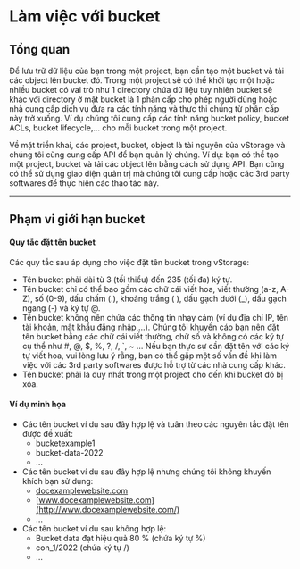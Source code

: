 # Làm việc với bucket

## Tổng quan

Để lưu trữ dữ liệu của bạn trong một project, bạn cần tạo một bucket và tải các object lên bucket đó. Trong một project sẽ có thể khởi tạo một hoặc nhiều bucket có vai trò như 1 directory chứa dữ liệu tuy nhiên bucket sẽ khác với directory ở mặt bucket là 1 phân cấp cho phép người dùng hoặc nhà cung cấp dịch vụ đưa ra các tính năng và thực thi chúng từ phân cấp này trở xuống. Ví dụ chúng tôi cung cấp các tính năng bucket policy, bucket ACLs, bucket lifecycle,... cho mỗi bucket trong một project.

Về mặt triển khai, các project, bucket, object là tài nguyên của vStorage và chúng tôi cũng cung cấp API để bạn quản lý chúng. Ví dụ: bạn có thể tạo một project, bucket và tải các object lên bằng cách sử dụng API. Bạn cũng có thể sử dụng giao diện quản trị mà chúng tôi cung cấp hoặc các 3rd party softwares để thực hiện các thao tác này.&#x20;

***

## Phạm vi giới hạn bucket

#### Quy tắc đặt tên bucket <a href="#phamvigioihanbucket-quytacdattenbucket" id="phamvigioihanbucket-quytacdattenbucket"></a>

Các quy tắc sau áp dụng cho việc đặt tên bucket trong vStorage:

* Tên bucket phải dài từ 3 (tối thiểu) đến 235 (tối đa) ký tự.
* Tên bucket chỉ có thể bao gồm các chữ cái viết hoa, viết thường (a-z, A-Z), số (0-9), dấu chấm (.), khoảng trắng ( ), dấu gạch dưới (\_), dấu gạch ngang (-) và ký tự @.
* Tên bucket không nên chứa các thông tin nhạy cảm (ví dụ địa chỉ IP, tên tài khoản, mật khẩu đăng nhập,...). Chúng tôi khuyến cáo bạn nên đặt tên bucket bằng các chữ cái viết thường, chữ số và không có các ký tự cụ thể như #, @, $, %, ?, /, \`, \~ ... Nếu bạn thực sự cần đặt tên với các ký tự viết hoa, vui lòng lưu ý rằng, bạn có thể gặp một số vấn đề khi làm việc với các 3rd party softwares được hỗ trợ từ các nhà cung cấp khác.
* Tên bucket phải là duy nhất trong một project cho đến khi bucket đó bị xóa.&#x20;

#### Ví dụ minh họa <a href="#phamvigioihanbucket-viduminhhoa" id="phamvigioihanbucket-viduminhhoa"></a>

* Các tên bucket ví dụ sau đây hợp lệ và tuân theo các nguyên tắc đặt tên được đề xuất:
  * bucketexample1
  * bucket-data-2022
  * ...
* Các tên bucket ví dụ sau đây hợp lệ nhưng chúng tôi không khuyến khích bạn sử dụng:
  * [docexamplewebsite.com](http://docexamplewebsite.com/)
  * [www.docexamplewebsite.com](http://www.docexamplewebsite.com/)
  * ...
* Các tên bucket ví dụ sau không hợp lệ:
  * Bucket data đạt hiệu quả 80 % (chứa ký tự %)
  * con\_1/2022 (chứa ký tự /)
  * ...
